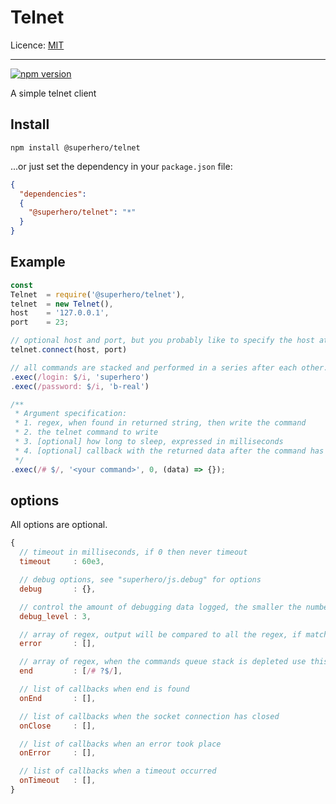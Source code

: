 # Telnet

Licence: [MIT](https://opensource.org/licenses/MIT)

---

[![npm version](https://badge.fury.io/js/%40superhero%2Ftelnet.svg)](https://badge.fury.io/js/%40superhero%2Ftelnet)

A simple telnet client

## Install

`npm install @superhero/telnet`

...or just set the dependency in your `package.json` file:

```json
{
  "dependencies":
  {
    "@superhero/telnet": "*"
  }
}
```

## Example

```javascript
const
Telnet  = require('@superhero/telnet'),
telnet  = new Telnet(),
host    = '127.0.0.1',
port    = 23;

// optional host and port, but you probably like to specify the host at least :)
telnet.connect(host, port)

// all commands are stacked and performed in a series after each other.
.exec(/login: $/i, 'superhero')
.exec(/password: $/i, 'b-real')

/**
 * Argument specification:
 * 1. regex, when found in returned string, then write the command
 * 2. the telnet command to write
 * 3. [optional] how long to sleep, expressed in milliseconds
 * 4. [optional] callback with the returned data after the command has been performed
 */
.exec(/# $/, '<your command>', 0, (data) => {});
```

## options

All options are optional.

```javascript
{
  // timeout in milliseconds, if 0 then never timeout
  timeout     : 60e3,

  // debug options, see "superhero/js.debug" for options
  debug       : {},

  // control the amount of debugging data logged, the smaller the number the less is logged
  debug_level : 3,

  // array of regex, output will be compared to all the regex, if match, exit -> emit error..
  error       : [],

  // array of regex, when the commands queue stack is depleted use this regex to find the end  
  end         : [/# ?$/],

  // list of callbacks when end is found
  onEnd       : [],

  // list of callbacks when the socket connection has closed
  onClose     : [],

  // list of callbacks when an error took place
  onError     : [],

  // list of callbacks when a timeout occurred
  onTimeout   : [],
}
```

